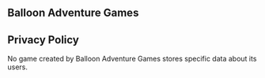 ## Balloon Adventure Games

## Privacy Policy
No game created by Balloon Adventure Games stores specific data about its users.
